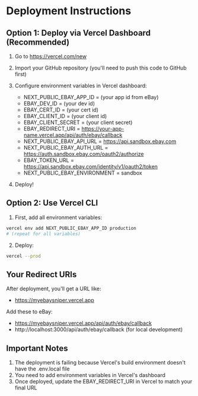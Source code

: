 # Deployment Instructions

## Option 1: Deploy via Vercel Dashboard (Recommended)

1. Go to https://vercel.com/new
2. Import your GitHub repository (you'll need to push this code to GitHub first)
3. Configure environment variables in Vercel dashboard:
   - NEXT_PUBLIC_EBAY_APP_ID = (your app id from eBay)
   - EBAY_DEV_ID = (your dev id)
   - EBAY_CERT_ID = (your cert id)
   - EBAY_CLIENT_ID = (your client id)
   - EBAY_CLIENT_SECRET = (your client secret)
   - EBAY_REDIRECT_URI = https://your-app-name.vercel.app/api/auth/ebay/callback
   - NEXT_PUBLIC_EBAY_API_URL = https://api.sandbox.ebay.com
   - NEXT_PUBLIC_EBAY_AUTH_URL = https://auth.sandbox.ebay.com/oauth2/authorize
   - EBAY_TOKEN_URL = https://api.sandbox.ebay.com/identity/v1/oauth2/token
   - NEXT_PUBLIC_EBAY_ENVIRONMENT = sandbox

4. Deploy!

## Option 2: Use Vercel CLI

1. First, add all environment variables:
```bash
vercel env add NEXT_PUBLIC_EBAY_APP_ID production
# (repeat for all variables)
```

2. Deploy:
```bash
vercel --prod
```

## Your Redirect URIs

After deployment, you'll get a URL like:
- https://myebaysniper.vercel.app

Add these to eBay:
- https://myebaysniper.vercel.app/api/auth/ebay/callback
- http://localhost:3000/api/auth/ebay/callback (for local development)

## Important Notes

1. The deployment is failing because Vercel's build environment doesn't have the .env.local file
2. You need to add environment variables in Vercel's dashboard
3. Once deployed, update the EBAY_REDIRECT_URI in Vercel to match your final URL